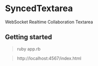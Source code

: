 SyncedTextarea
==============

WebSocket Realtime Collaboration Textarea

Getting started
----

> ruby app.rb

> http://localhost:4567/index.html
